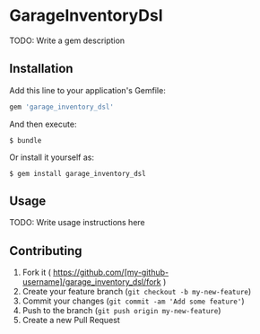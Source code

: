# GarageInventoryDsl

TODO: Write a gem description

## Installation

Add this line to your application's Gemfile:

```ruby
gem 'garage_inventory_dsl'
```

And then execute:

    $ bundle

Or install it yourself as:

    $ gem install garage_inventory_dsl

## Usage

TODO: Write usage instructions here

## Contributing

1. Fork it ( https://github.com/[my-github-username]/garage_inventory_dsl/fork )
2. Create your feature branch (`git checkout -b my-new-feature`)
3. Commit your changes (`git commit -am 'Add some feature'`)
4. Push to the branch (`git push origin my-new-feature`)
5. Create a new Pull Request
